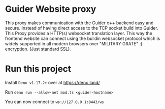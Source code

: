 # Guider Website proxy

This proxy makes communication with the Guider c++ backend easy and secure.
Instead of having direct access to the TCP socket build into Guider. This Proxy
provides a HTTP(s) websocket translation layer. This way the frontend website
can connect using the buildin websocket protocol which is widely supported in
all modern browsers over "MILITARY GRATE" ;) encryption. (Just standard SSL).

# Run this project

Install `Deno v1.17.2+` over at https://deno.land/

Run `deno run --allow-net mod.ts <guider-hostname>`

You can now connect to `ws://127.0.0.1:8443/ws`
